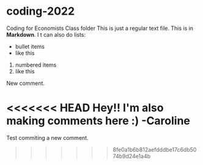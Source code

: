 # coding-2022
Coding for Economists Class folder
This is just a regular text file.
This is in **Markdown**. I t can also do lists:
- bullet items
- like this

1. numbered items
2. like this

New comment.

<<<<<<< HEAD
Hey!! I'm also making comments here :)
-Caroline
=======
Test commiting a new comment.
>>>>>>> 8fe0a1b6b812aefdddbe17c6db5074b9d24e1a4b
